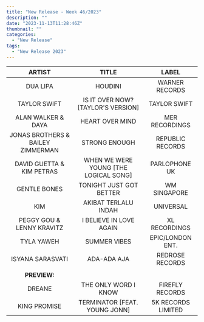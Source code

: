 ```yaml
---
title: "New Release - Week 46/2023"
description: ""
date: "2023-11-13T11:28:46Z"
thumbnail: ""
categories:
  - "New Release"
tags:
  - "New Release 2023"
---
```

<!--more-->
|ARTIST|TITLE|LABEL|
|:---:|:---:|:---:|
|DUA LIPA|HOUDINI|WARNER RECORDS|
|TAYLOR SWIFT|IS IT OVER NOW? [TAYLOR'S VERSION]|TAYLOR SWIFT|
|ALAN WALKER & DAYA|HEART OVER MIND|MER RECORDINGS|
|JONAS BROTHERS & BAILEY ZIMMERMAN|STRONG ENOUGH|REPUBLIC RECORDS|
|DAVID GUETTA & KIM PETRAS|WHEN WE WERE YOUNG [THE LOGICAL SONG]|PARLOPHONE UK|
|GENTLE BONES|TONIGHT JUST GOT BETTER|WM SINGAPORE|
|KIM|AKIBAT TERLALU INDAH|UNIVERSAL|
|PEGGY GOU & LENNY KRAVITZ|I BELIEVE IN LOVE AGAIN|XL RECORDINGS|
|TYLA YAWEH|SUMMER VIBES|EPIC/LONDON ENT.|
|ISYANA SARASVATI|ADA-ADA AJA|REDROSE RECORDS|
| | | |
|**PREVIEW:**| | |
|DREANE|THE ONLY WORD I KNOW|FIREFLY RECORDS|
|KING PROMISE|TERMINATOR [FEAT. YOUNG JONN]|5K RECORDS LIMITED|